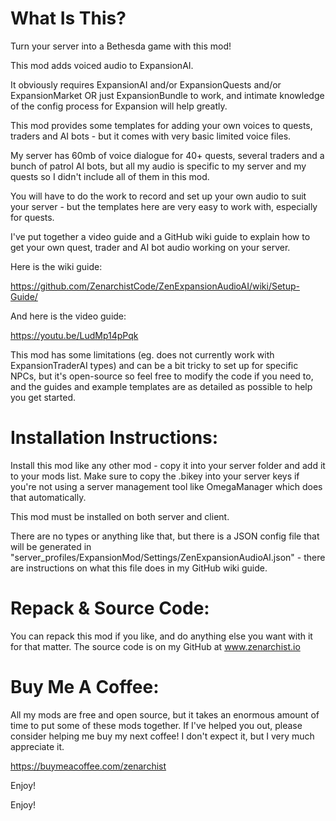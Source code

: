 # What Is This?

Turn your server into a Bethesda game with this mod!

This mod adds voiced audio to ExpansionAI.

It obviously requires ExpansionAI and/or ExpansionQuests and/or ExpansionMarket OR just ExpansionBundle to work, and intimate knowledge of the config process for Expansion will help greatly.

This mod provides some templates for adding your own voices to quests, traders and AI bots - but it comes with very basic limited voice files.

My server has 60mb of voice dialogue for 40+ quests, several traders and a bunch of patrol AI bots, but all my audio is specific to my server and my quests so I didn't include all of them in this mod.

You will have to do the work to record and set up your own audio to suit your server - but the templates here are very easy to work with, especially for quests.

I've put together a video guide and a GitHub wiki guide to explain how to get your own quest, trader and AI bot audio working on your server.

Here is the wiki guide:

https://github.com/ZenarchistCode/ZenExpansionAudioAI/wiki/Setup-Guide/

And here is the video guide:

https://youtu.be/LudMp14pPqk

This mod has some limitations (eg. does not currently work with ExpansionTraderAI types) and can be a bit tricky to set up for specific NPCs, but it's open-source so feel free to modify the code if you need to, and the guides and example templates are as detailed as possible to help you get started.

# Installation Instructions:

Install this mod like any other mod - copy it into your server folder and add it to your mods list. Make sure to copy the .bikey into your server keys if you're not using a server management tool like OmegaManager which does that automatically.

This mod must be installed on both server and client.

There are no types or anything like that, but there is a JSON config file that will be generated in "server_profiles/ExpansionMod/Settings/ZenExpansionAudioAI.json" - there are instructions on what this file does in my GitHub wiki guide.

# Repack & Source Code:

You can repack this mod if you like, and do anything else you want with it for that matter. The source code is on my GitHub at www.zenarchist.io

# Buy Me A Coffee:

All my mods are free and open source, but it takes an enormous amount of time to put some of these mods together. If I've helped you out, please consider helping me buy my next coffee! I don't expect it, but I very much appreciate it.

https://buymeacoffee.com/zenarchist

Enjoy!

Enjoy!
